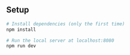 ## Setup

``` bash
# Install dependencies (only the first time)
npm install

# Run the local server at localhost:8080
npm run dev
```
